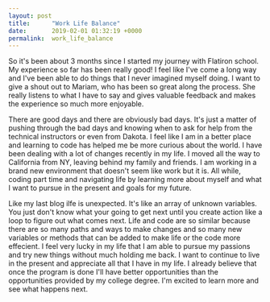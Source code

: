 ```yaml
---
layout: post
title:      "Work Life Balance"
date:       2019-02-01 01:32:19 +0000
permalink:  work_life_balance
---
```



So it's been about 3 months since I started my journey with Flatiron school. My experience so far has been really good! I feel like I've come a long way and I've been able to do things that I never imagined myself doing. I want to give a shout out to Mariam, who has been so great along the process. She really listens to what I have to say and gives valuable feedback and makes the experience so much more enjoyable. 

There are good days and there are obviously bad days. It's just a matter of pushing through the bad days and knowing when to ask for help from the technical instructors or even from Dakota. I feel like I am in a better place and learning to code has helped me be more curious about the world. I have been dealing with a lot of changes recently in my life. I moved all the way to California from NY, leaving behind my family and friends. I am working in a brand new environment that doesn't seem like work but it is. All while, coding part time and navigating life by learning more about myself and what I want to pursue in the present and goals for my future. 

Like my last blog ilfe is unexpected. It's like an array of unknown variables. You just don't know what your going to get next until you create action like a loop to figure out what comes next. Life and code are so similar because there are so many paths and ways to make changes and so many new variables or methods that can be added to make life or the code more effecient. I feel very lucky in my life that I am able to pursue my passions and try new things without much holding me back. I want to continue to live in the present and appreciate all that I have in my life. I already believe that once the program is done I'll have better opportunities than the opportunities provided by my college degree. I'm excited to learn more and see what happens next. 
